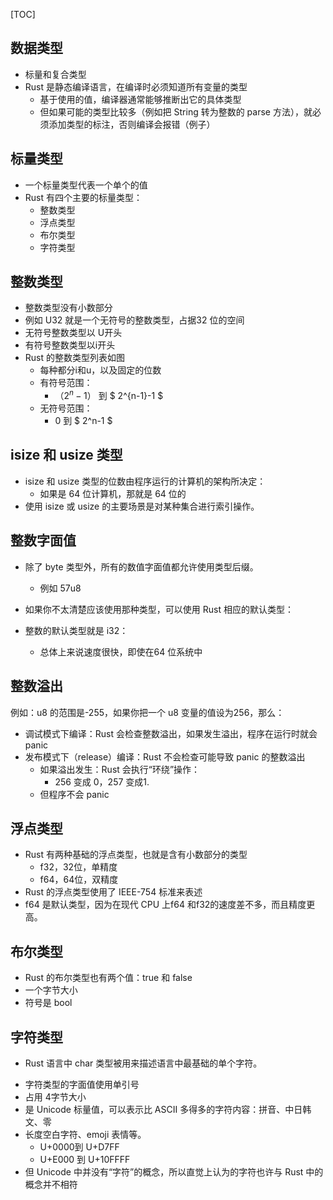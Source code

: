 [TOC]

## 数据类型
+ 标量和复合类型
+ Rust 是静态编译语言，在编译时必须知道所有变量的类型
  + 基于使用的值，编译器通常能够推断出它的具体类型
  + 但如果可能的类型比较多（例如把 String 转为整数的 parse 方法），就必须添加类型的标注，否则编译会报错（例子）



## 标量类型

+ 一个标量类型代表一个单个的值
+ Rust 有四个主要的标量类型：
  + 整数类型
  + 浮点类型
  + 布尔类型
  + 字符类型


## 整数类型
- 整数类型没有小数部分
- 例如 U32 就是一个无符号的整数类型，占据32 位的空间
- 无符号整数类型以 U开头
- 有符号整数类型以i开头
- Rust 的整数类型列表如图
  - 每种都分i和u，以及固定的位数
  - 有符号范围：
    - $（2^n-1）$ 到 $ 2^{n-1}-1 $
  - 无符号范围：
    - 0 到 $ 2^n-1 $


## isize 和 usize 类型 
+ isize 和 usize 类型的位数由程序运行的计算机的架构所决定：
  + 如果是 64 位计算机，那就是 64 位的
+ 使用 isize 或 usize 的主要场景是对某种集合进行索引操作。


## 整数字面值

+ 除了 byte 类型外，所有的数值字面值都允许使用类型后缀。
  + 例如 57u8

+ 如果你不太清楚应该使用那种类型，可以使用 Rust 相应的默认类型：

+ 整数的默认类型就是 i32：
  + 总体上来说速度很快，即使在64 位系统中


## 整数溢出
例如：u8 的范围是-255，如果你把一个 u8 变量的值设为256，那么：
+ 调试模式下编译：Rust 会检查整数溢出，如果发生溢出，程序在运行时就会 panic
+ 发布模式下（release）编译：Rust 不会检查可能导致 panic 的整数溢出
  + 如果溢出发生：Rust 会执行“环绕”操作：
    + 256 变成 0，257 变成1.
  + 但程序不会 panic



## 浮点类型
- Rust 有两种基础的浮点类型，也就是含有小数部分的类型
  - f32，32位，单精度
  - f64，64位，双精度
- Rust 的浮点类型使用了 IEEE-754 标准来表述
- f64 是默认类型，因为在现代 CPU 上f64 和f32的速度差不多，而且精度更高。

## 布尔类型
+ Rust 的布尔类型也有两个值：true 和 false
+ 一个字节大小
+ 符号是 bool


## 字符类型
+ Rust 语言中 char 类型被用来描述语言中最基础的单个字符。
- 字符类型的字面值使用单引号
- 占用 4字节大小
- 是 Unicode 标量值，可以表示比 ASCII 多得多的字符内容：拼音、中日韩文、零
- 长度空白字符、emoji 表情等。
  - U+0000到 U+D7FF
  - U+E000 到 U+10FFFF
- 但 Unicode 中并没有“字符”的概念，所以直觉上认为的字符也许与 Rust 中的概念并不相符

